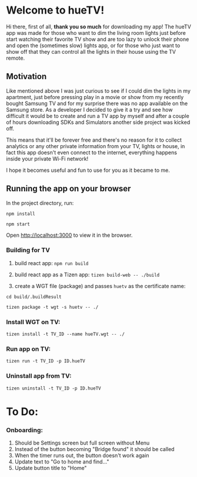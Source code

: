 # Welcome to hueTV!

Hi there, first of all, **thank you so much** for downloading my app!
The hueTV app was made for those who want to dim the living room lights just before start watching their favorite TV show and are too lazy to unlock their phone and open the (sometimes slow) lights app, or for those who just want to show off that they can control all the lights in their house using the TV remote.

## Motivation

Like mentioned above I was just curious to see if I could dim the lights in my apartment, just before pressing play in a movie or show from my recently bought Samsung TV and for my surprise there was no app available on the Samsung store. As a developer I decided to give it a try and see how difficult it would be to create and run a TV app by myself and after a couple of hours downloading SDKs and Simulators another side project was kicked off.

This means that it'll be forever free and there's no reason for it to collect analytics or any other private information from your TV, lights or house, in fact this app doesn't even connect to the internet, everything happens inside your private Wi-Fi network!

I hope it becomes useful and fun to use for you as it became to me.

## Running the app on your browser

In the project directory, run:

`npm install`

`npm start`

Open [http://localhost:3000](http://localhost:3000) to view it in the browser.

### Building for TV

1. build react app: `npm run build`

2. build react app as a Tizen app: `tizen build-web -- ./build`

3. create a WGT file (package) and passes `huetv` as the certificate name:

`cd build/.buildResult`

`tizen package -t wgt -s huetv -- ./`

### Install WGT on TV:

`tizen install -t TV_ID --name hueTV.wgt -- ./`

### Run app on TV:

`tizen run -t TV_ID -p ID.hueTV`

### Uninstall app from TV:

`tizen uninstall -t TV_ID -p ID.hueTV`

# To Do:

### Onboarding:

1. Should be Settings screen but full screen without Menu
2. Instead of the button becoming "Bridge found" it should be called
3. When the timer runs out, the button doesn't work again
4. Update text to "Go to home and find..."
5. Update button title to "Home"
